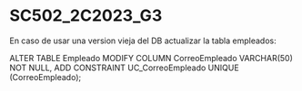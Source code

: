 # SC502_2C2023_G3

En caso de usar una version vieja del DB actualizar la tabla empleados:

ALTER TABLE Empleado
MODIFY COLUMN CorreoEmpleado VARCHAR(50) NOT NULL,
ADD CONSTRAINT UC_CorreoEmpleado UNIQUE (CorreoEmpleado);

